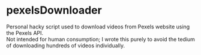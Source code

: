 # pexelsDownloader
Personal hacky script used to download videos from Pexels website using the Pexels API.  
Not intended for human consumption; I wrote this purely to avoid the tedium of downloading hundreds of videos individually.
